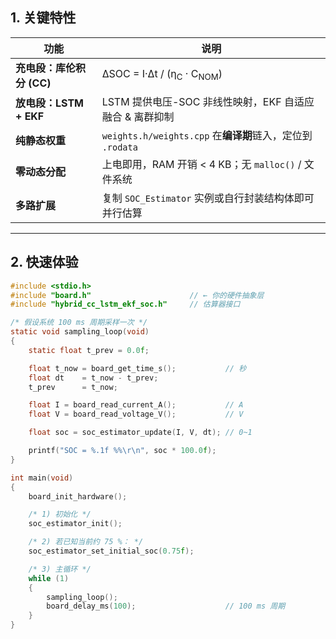 

## 1. 关键特性

| 功能 | 说明 |
|------|------|
| **充电段：库伦积分 (CC)** | ΔSOC = I·Δt / (η<sub>C</sub> · C<sub>NOM</sub>) |
| **放电段：LSTM + EKF** | LSTM 提供电压-SOC 非线性映射，EKF 自适应融合 & 离群抑制 |
| **纯静态权重** | `weights.h/weights.cpp` 在**编译期**链入，定位到 `.rodata` |
| **零动态分配** | 上电即用，RAM 开销 < 4 KB；无 `malloc()` / 文件系统 |
| **多路扩展** | 复制 `SOC_Estimator` 实例或自行封装结构体即可并行估算 |

---

## 2. 快速体验

```c
#include <stdio.h>
#include "board.h"                      // ← 你的硬件抽象层
#include "hybrid_cc_lstm_ekf_soc.h"     // 估算器接口

/* 假设系统 100 ms 周期采样一次 */
static void sampling_loop(void)
{
    static float t_prev = 0.0f;

    float t_now = board_get_time_s();           // 秒
    float dt    = t_now - t_prev;
    t_prev      = t_now;

    float I = board_read_current_A();           // A
    float V = board_read_voltage_V();           // V

    float soc = soc_estimator_update(I, V, dt); // 0~1

    printf("SOC = %.1f %%\r\n", soc * 100.0f);
}

int main(void)
{
    board_init_hardware();

    /* 1) 初始化 */
    soc_estimator_init();

    /* 2) 若已知当前约 75 %： */
    soc_estimator_set_initial_soc(0.75f);

    /* 3) 主循环 */
    while (1)
    {
        sampling_loop();
        board_delay_ms(100);                    // 100 ms 周期
    }
}






